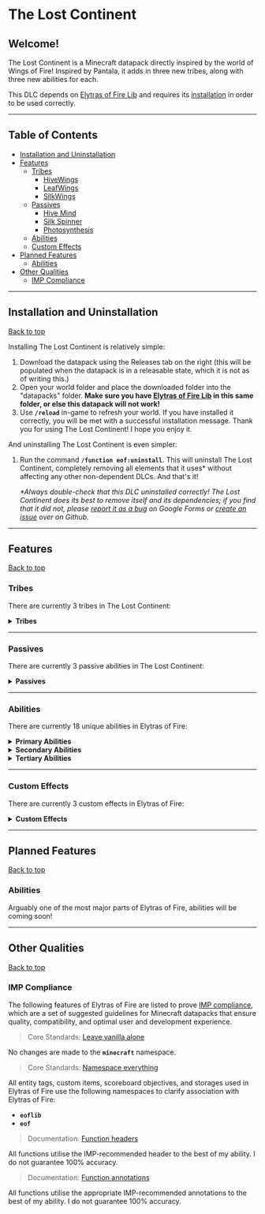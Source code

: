 # The Lost Continent

## Welcome!

The Lost Continent is a Minecraft datapack directly inspired by the world of Wings of Fire! Inspired by Pantala, it adds in three new tribes, along with three new abilities for each.

This DLC depends on [Elytras of Fire Lib](https://github.com/iHeronGH/Elytras-of-Fire-Lib) and requires its [installation](#installation-and-uninstallation) in order to be used correctly.

---

## Table of Contents

- [Installation and Uninstallation](#installation-and-uninstallation)
- [Features](#features)
  - [Tribes](#tribes)
    - [HiveWings](#hivewings)
    - [LeafWings](#leafwings)
    - [SilkWings](#silkwings)
  - [Passives](#passives)
    - [Hive Mind](#hive-mind)
    - [Silk Spinner](#silk-spinner)
    - [Photosynthesis](#photosynthesis)
  - [Abilities](#abilities)
  - [Custom Effects](#custom-effects)
- [Planned Features](#planned-features)
  - [Abilities](#abilities-1)
- [Other Qualities](#other-qualities)
  - [IMP Compliance](#imp-compliance)

---

## Installation and Uninstallation

[Back to top](#)

Installing The Lost Continent is relatively simple:

1. Download the datapack using the Releases tab on the right (this will be populated when the datapack is in a releasable state, which it is not as of writing this.)
2. Open your world folder and place the downloaded folder into the "datapacks" folder. **Make sure you have [Elytras of Fire Lib](https://github.com/iHeronGH/Elytras-of-Fire-Lib/releases) in this same folder, or else this datapack will not work!**
3. Use **`/reload`** in-game to refresh your world. If you have installed it correctly, you will be met with a successful installation message. Thank you for using The Lost Continent! I hope you enjoy it.

And uninstalling The Lost Continent is even simpler:

1. Run the command **`/function eof:uninstall`**. This will uninstall The Lost Continent, completely removing all elements that it uses\* without affecting any other non-dependent DLCs. And that's it!

    *\*Always double-check that this DLC uninstalled correctly! The Lost Continent does its best to remove itself and its dependencies; if you find that it did not, please [report it as a bug](https://docs.google.com/forms/d/e/1FAIpQLSfm4wEvcERhBCxIhuzV7Gi4yX_sYCBn8zpUE2acBfyOEFW7OA/viewform?usp=sf_link) on Google Forms or [create an issue](https://github.com/iHeronGH/Elytras-of-Fire/issues) over on Github.*

---

## Features

[Back to top](#)

### Tribes

There are currently 3 tribes in The Lost Continent:

<details>

**<summary> Tribes </summary>**

[Back to top](#)

#### HiveWings

> *"The HiveWings are pristine with respect to both their appearance and their battle prowess. Cruel, serrated claws and their unique frost breath make this tribe nightmarish to combat, especially in the frigid lands they call home."*
> *\- H*

Passive Abilities: [Hive Mind](#hive-mind)<br>
Primary Ability: [Acid Spray](#abilities)<br>
Secondary Ability: [Hive Mind](#abilities)<br>
Tertiary Ability: [Sting Strike](#abilities)

#### LeafWings

> *"The LeafWings are an impressive tribe. From their exceptional fire breath and strong muscles to their ability to last impossible lengths of time underwater, their massive power is unbiased to any environment."*
> *\- H*

Passive Abilities: [Photosynthesis](#photosynthesis)<br>
Primary Ability: [Fury Shift](#abilities)<br>
Secondary Ability: [Leafspeak](#abilities)<br>
Tertiary Ability: [Venom Aura](#abilities)

#### SilkWings

> *"The SilkWings are the uncontested rulers of the silks. Their keen eyes allow them to see in the dark, and over many millenia have adapted glowing scales, strong tails, gills, and webbed talons. No attack on the SilkWings has gone without heavy loss."*
> *\- H*

Passive Abilities: [Silk Spinner](#silk-spinner)<br>
Primary Ability: [Silk Shot](#abilities)<br>
Secondary Ability: [Sense](#abilities)<br>
Tertiary Ability: [Webbing](#abilities)

</details>

---

### Passives

There are currently 3 passive abilities in The Lost Continent:

<details>

**<summary> Passives </summary>**

[Back to top](#)

#### Hive Mind

Hive Mind is a [HiveWing](#hivewings) passive ability. It gives varying effects depending on how many other HiveWings are around the user.

| Level |     Activation     |              Effect             | Charge Duration | Cooldown |
|:-----:|:------------------:|:-------------------------------:|:---------------:|:--------:|
|   1   |  1 nearby HiveWing |           Speed 1 (1s)          |       None      |   None   |
|   2   | 2 nearby HiveWings |           Speed 2 (1s)          |       None      |   None   |
|   3   | 3 nearby HiveWings | Speed 2 (1s)<br>Strength 1 (1s) |       None      |   None   |

#### Photosynthesis

Photosynthesis is a [LeafWing](#leafwings) passive ability. It gives variable levels of Regeneration depending on the time of day.

| Level |                     Activation                     |          Effect          | Charge Duration | Cooldown |
|:-----:|:--------------------------------------------------:|:------------------------:|:---------------:|:--------:|
|   1   |    Time is between dusk (24000) and dawn (12000)   |    Regeneration 1 (2s)   |       None      |    20s   |
|   2   | Time is between sunset (21600) and sunrise (14400) | Regeneration 2 (3s) (1s) |       None      |    20s   |

#### Silk Spinner

Silk Spinner is a [SilkWing](#silkwings) passive ability. It changes the effects of some abilities depending on its charge level.

| Level |          Activation         | Effect | Charge Duration | Cooldown |
|:-----:|:---------------------------:|:------:|:---------------:|:--------:|
|   1   | None; automatically charges |  |        2s       |   None   |
|   2   | None; automatically charges |  |        2s       |   None   |
|   3   | None; automatically charges |  |       2.5s      |   None   |
|   4   | None; automatically charges |  |       2.5s      |   None   |
|   5   | None; automatically charges |  |        3s       |   None   |

</details>

---

### Abilities

There are currently 18 unique abilities in Elytras of Fire:

<details>

**<summary> Primary Abilities </summary>**

[Back to top](#)

|    Ability   |                      Tribes                     | Cooldown |      Activation     |           Self Effects          |                                                                  Enemy Effects                                                                 |
|:------------:|:-----------------------------------------------:|:--------:|:-------------------:|:-------------------------------:|:----------------------------------------------------------------------------------------------------------------------------------------------:|
| Frost Breath |                     [HiveWings](#hivewings)                    |    10s   | Sneak + Right-click |               None              |                           [Frostbite](#frostbite) (∞)<br>Mining Fatigue 2 (5s)<br>Slowness 2 (5s)<br>Weakness 1 (5s)                           |
| Flame Breath | [LeafWings](#leafwings)<br>[NightWings](#nightwings)<br>[SandWings](#sandwings)<br>[SkyWings](#skywings) |    10s   | Sneak + Right-click | Removes [Frostbite](#frostbite) |                                              Ignites those hit<br>Removes [Frostbite](#frostbite)                                              |
|  Venom Shot  |                    [RainWings](#rainwings)                    |    10s   | Sneak + Right-click |               None              |                                                                  Wither 3 (3s)                                                                 |
|  Tidal Wave  |                     [SilkWings](#silkwings)                    |    10s   | Sneak + Right-click |               None              | Mining Fatigue 1 (4s)<br>Slowness 1 (4s)<br><br>**[Torrent](#torrent-1) 1:**<br>Poison 2 (3s)<br><br>**[Torrent](#torrent-1) 2:**<br>Poison 4 (3s) |

</details>

<details>

**<summary> Secondary Abilities </summary>**

[Back to top](#)

|      Ability     |   Tribes   | Cooldown |  Activation |                                Self Effects                               |        Enemy Effects        |
|:----------------:|:----------:|:--------:|:-----------:|:-------------------------------------------------------------------------:|:---------------------------:|
|  Serrated Strike |  [HiveWings](#hivewings)  |    24s   | Right-click |                     Strength 2 (10s)<br>Speed 1 (10s)                     | [Frostbite](#frostbite) (∞) |
|    Terrashock    |  [LeafWings](#leafwings)  |    24s   | Right-click |        Absorption 1 (10s)<br>Resistance 1 (10s)<br>Strength 3 (10s)       |       Slowness 1 (6s)       |
|   Shade Shackle  | [NightWings](#nightwings) |   None   |     Hold    |                          Blindness<br>Slowness 3                          |   Blindness<br>Slowness 3   |
|    Overgrowth    |  [RainWings](#rainwings) |    24s   | Right-click |                             Resistance 2 (8s)                             |       Slowness 2 (8s)       |
|   Desert Storm   |  [SandWings](#sandwings) |    24s   | Right-click |                     Strength 2 (10s)<br>Speed 3 (10s)                     |        Blindness (6s)       |
| Ocean's Blessing |  [SilkWings](#silkwings)  |   None   |     Hold    |                                Speed 2 (3s)                               |             None            |
|     Sky Surge    |  [SkyWings](#skywings)  |    24s   | Right-click |                    Strength 3 (8s)<br>Resistance 1 (8s)                   |             None            |

<sup>4</sup>: Gives Slowness 2 from 6-10 meters away.

</details>

<details>

**<summary> Tertiary Abilities </summary>**

[Back to top](#)

|     Ability     |   Tribes   | Cooldown | Activation |               Self Effects               |                                                                Enemy Effects                                                                |
|:---------------:|:----------:|:--------:|:----------:|:----------------------------------------:|:-------------------------------------------------------------------------------------------------------------------------------------------:|
| Icicle Incision |  [HiveWings](#hivewings)  |   None   |    Melee   |                   None                   | Removes [Frostbite](#frostbite)<br><br>**On Non-Frostbitten Enemies:**<br>Poison 3 (1s)<br><br>**On Frostbitten Enemies:**<br>Wither 2 (3s) |
|    Leaf Swipe    |  [LeafWings](#leafwings)  |    12s   |    Melee   |                   None                   |                                                      Slowness 1 (6s)<br>Weakness 1 (4s)                                                     |
|   Premonition   | [NightWings](#nightwings) |    20s   |    Melee   | Blocks all incoming<br>projectiles (10s) |                                                                     None                                                                    |
|     Soul Sap    |  [RainWings](#rainwings) |    20s   |    Melee   |            Regeneration 3 (2s)           |                                                                     None                                                                    |
|   Toxin Slash   |  [SandWings](#sandwings) |   None   |    Melee   |                   None                   |                                                                Poison 1 (4s)                                                                |
|    Tail Flail   |  [SilkWings](#silkwings)  |    12s   |    Melee   |                   None                   |                                      Blindness (4s)<br><br>**[Torrent](#torrent-1) 2:**<br>Blindness (7s)                                     |
|   Spark Punch   |  [SkyWings](#skywings)  |   None   |    Melee   |                   None                   |                                   **Spark Mode:**<br>Ignites those hit<br>Removes [Frostbite](#frostbite)                                   |

</details>

---

### Custom Effects

There are currently 3 custom effects in Elytras of Fire:

<details>

**<summary> Custom Effects </summary>**

[Back to top](#)

#### Frostbite

Frostbite is a custom effect that doesn't do anything on its own; however, it has special interactions with other abilities.

|            Ability            | Level |             Interaction            |
|:-----------------------------:|:-----:|:----------------------------------:|
|   [Frost Breath](#abilities)  |   1   |        Applies Frostbite (∞)       |
|   [Flame Breath](#abilities)  |   1   |          Removes Frostbite         |
| [Serrated Strike](#abilities) |   1   |        Applies Frostbite (∞)       |
| [Icicle Incision](#abilities) |   1   | Wither 2 (3s)<br>Removes Frostbite |

#### Torrent

Torrent is a custom effect that makes the user deal greater and greater damage the lower the user's health is. It also has special interactions with certain abilities.

| Torrent Level | Health Threshold | Damage Increase |
|:-------------:|:----------------:|:---------------:|
|       1       |     7 hearts     |        +3       |
|       2       |     4 hearts     |        +6       |

| Torrent Level |   Ability  |  Interaction  |
|:-----:|:----------:|:-------------:|
|   1   | [Tidal Wave](#abilities) | Poison 2 (3s) |
|   1   | [Tidal Wave](#abilities) | Poison 4 (3s) |
|   1   | [Tail Flail](#abilities) | Blindness (7s) |

#### Photosynthesis

Photosynthesis is a custom effect that increases the users movement speed in water immensely and gives a slow regeneration buff. Taking any damage while Photosynthesis is active will deactivate it until obtained again.

| Photosynthesis Level |                                               Effects                                               |
|:-------------------:|:---------------------------------------------------------------------------------------------------:|
|          1          | Dolphin's Grace (1s) while swimming<br>Speed 4 (4s) while swimming<br>Regeneration 1 (3s) every 15s |

</details>

---

## Planned Features

[Back to top](#)

### Abilities

Arguably one of the most major parts of Elytras of Fire, abilities will be coming soon!

---

## Other Qualities

[Back to top](#)

### IMP Compliance

The following features of Elytras of Fire are listed to prove [IMP compliance](https://github.com/Arcensoth/imp-spec), which are a set of suggested guidelines for Minecraft datapacks that ensure quality, compatibility, and optimal user and development experience.

> Core Standards: [Leave vanilla alone](https://github.com/Arcensoth/imp-spec/blob/master/docs/imp_core.md#1-leave-vanilla-alone)

No changes are made to the **`minecraft`** namespace.

> Core Standards: [Namespace everything](https://github.com/Arcensoth/imp-spec/blob/master/docs/imp_core.md#2-namespace-everything)

All entity tags, custom items, scoreboard objectives, and storages used in Elytras of Fire use the following namespaces to clarify association with Elytras of Fire:

- **`eoflib`**
- **`eof`**

> Documentation: [Function headers](https://github.com/Arcensoth/imp-spec/blob/master/docs/imp_doc.md#function-headers)

All functions utilise the IMP-recommended header to the best of my ability. I do not guarantee 100% accuracy.

> Documentation: [Function annotations](https://github.com/Arcensoth/imp-spec/blob/master/docs/imp_doc.md#function-annotations)

All functions utilise the appropriate IMP-recommended annotations to the best of my ability. I do not guarantee 100% accuracy.
